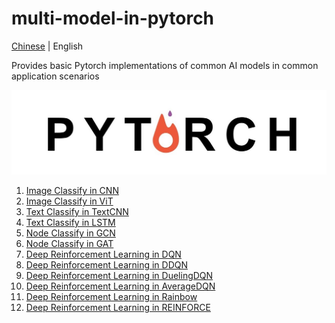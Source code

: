 # multi-model-in-pytorch

[Chinese](README_cn.md) | English

Provides basic Pytorch implementations of common AI models in common application scenarios

![img](logo.jpg)

1. [Image Classify in CNN](image_classify_in_CNN/README.md)
2. [Image Classify in ViT](image_classify_in_ViT/README.md)
3. [Text Classify in TextCNN](text_classify_in_TextCNN/README.md)
4. [Text Classify in LSTM](text_classify_in_LSTM/README.md)
5. [Node Classify in GCN](node_classify_in_GCN/README.md)
6. [Node Classify in GAT](node_classify_in_GAT/README.md)
7. [Deep Reinforcement Learning in DQN](DRL_in_DQN/README.md)
8. [Deep Reinforcement Learning in DDQN](DRL_in_DDQN/README.md)
9. [Deep Reinforcement Learning in DuelingDQN](DRL_in_DuelingDQN/README.md)
10. [Deep Reinforcement Learning in AverageDQN](DRL_in_AverageDQN/README.md)
11. [Deep Reinforcement Learning in Rainbow](DRL_in_Rainbow/README.md)
12. [Deep Reinforcement Learning in REINFORCE](DRL_in_REINFORCE/README.md)